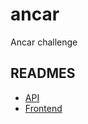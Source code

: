 # ancar

Ancar challenge

## READMES

- [API](./quiz-api/README.md)
- [Frontend](./quiz-client/README.md)
